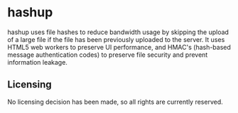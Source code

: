 hashup
======

hashup uses file hashes to reduce bandwidth usage by skipping the upload of a
large file if the file has been previously uploaded to the server. It uses HTML5 
web workers to preserve UI performance, and HMAC's (hash-based message
authentication codes) to preserve file security and prevent information leakage.

Licensing
---------
No licensing decision has been made, so all rights are currently reserved.

